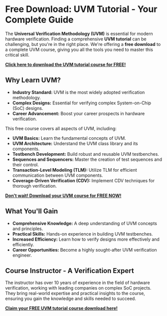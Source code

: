 # Free Download: UVM Tutorial - Your Complete Guide

The **Universal Verification Methodology (UVM)** is essential for modern hardware verification. Finding a comprehensive **UVM tutorial** can be challenging, but you're in the right place. We're offering a **free download** to a complete UVM course, giving you all the tools you need to master this critical skill.

[**Click here to download the UVM tutorial course for FREE!**](https://udemywork.com/uvm-tutorial)

## Why Learn UVM?

*   **Industry Standard:** UVM is the most widely adopted verification methodology.
*   **Complex Designs:** Essential for verifying complex System-on-Chip (SoC) designs.
*   **Career Advancement:** Boost your career prospects in hardware verification.

This free course covers all aspects of UVM, including:

*   **UVM Basics:** Learn the fundamental concepts of UVM.
*   **UVM Architecture:** Understand the UVM class library and its components.
*   **Testbench Development:** Build robust and reusable UVM testbenches.
*   **Sequences and Sequencers:** Master the creation of test sequences and their control.
*   **Transaction-Level Modeling (TLM):** Utilize TLM for efficient communication between UVM components.
*   **Coverage-Driven Verification (CDV):** Implement CDV techniques for thorough verification.

[**Don't wait! Download your UVM course for FREE NOW!**](https://udemywork.com/uvm-tutorial)

## What You'll Gain

*   **Comprehensive Knowledge:** A deep understanding of UVM concepts and principles.
*   **Practical Skills:** Hands-on experience in building UVM testbenches.
*   **Increased Efficiency:** Learn how to verify designs more effectively and efficiently.
*   **Career Opportunities:** Become a highly sought-after UVM verification engineer.

## Course Instructor - A Verification Expert

The instructor has over 10 years of experience in the field of hardware verification, working with leading companies on complex SoC projects. They bring real-world expertise and practical insights to the course, ensuring you gain the knowledge and skills needed to succeed.

[**Claim your FREE UVM tutorial course download here!**](https://udemywork.com/uvm-tutorial)
